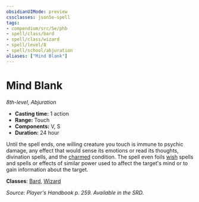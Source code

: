 ```yaml
---
obsidianUIMode: preview
cssclasses: json5e-spell
tags:
- compendium/src/5e/phb
- spell/class/bard
- spell/class/wizard
- spell/level/8
- spell/school/abjuration
aliases: ["Mind Blank"]
---
```

# Mind Blank
*8th-level, Abjuration*  

- **Casting time:** 1 action
- **Range:** Touch
- **Components:** V, S
- **Duration:** 24 hour

Until the spell ends, one willing creature you touch is immune to psychic damage, any effect that would sense its emotions or read its thoughts, divination spells, and the [charmed](/compendium/rules/conditions.md#charmed) condition. The spell even foils [wish](/compendium/spells/wish.md) spells and spells or effects of similar power used to affect the target's mind or to gain information about the target.

**Classes**: [Bard](/compendium/classes/bard.md), [Wizard](/compendium/classes/wizard.md)

*Source: Player's Handbook p. 259. Available in the SRD.*
